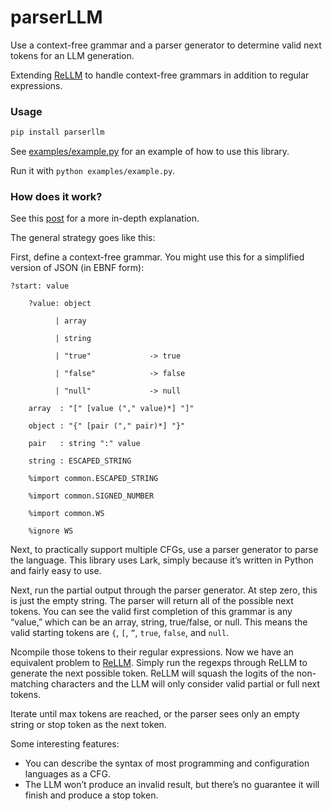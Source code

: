 # parserLLM

Use a context-free grammar and a parser generator to determine valid next tokens for an LLM generation. 

Extending [ReLLM](https://github.com/r2d4/rellm) to handle context-free grammars in addition to regular expressions.

### Usage

```bash
pip install parserllm
```

See [examples/example.py](examples/example.py) for an example of how to use this library. 

Run it with `python examples/example.py`.

### How does it work?

See this [ post](https://matt-rickard.com/context-free-grammar-parsing-with-llms) for a more in-depth explanation.

The general strategy goes like this:

First, define a context-free grammar. You might use this for a simplified version of JSON (in EBNF form):
```ebnf
?start: value

    ?value: object

          | array

          | string

          | "true"             -> true

          | "false"            -> false

          | "null"             -> null

    array  : "[" [value ("," value)*] "]"

    object : "{" [pair ("," pair)*] "}"

    pair   : string ":" value

    string : ESCAPED_STRING

    %import common.ESCAPED_STRING

    %import common.SIGNED_NUMBER

    %import common.WS

    %ignore WS
```
Next, to practically support multiple CFGs, use a parser generator to parse the language. This library uses Lark, simply because it’s written in Python and fairly easy to use.

Next, run the partial output through the parser generator. At step zero, this is just the empty string. The parser will return all of the possible next tokens. You can see the valid first completion of this grammar is any “value,” which can be an array, string, true/false, or null. This means the valid starting tokens are `{`, `[`, `”`, `true`, `false`, and `null`.

Ncompile those tokens to their regular expressions. Now we have an equivalent problem to [ReLLM](https://github.com/r2d4/rellm). Simply run the regexps through ReLLM to generate the next possible token. ReLLM will squash the logits of the non-matching characters and the LLM will only consider valid partial or full next tokens.

Iterate until max tokens are reached, or the parser sees only an empty string or stop token as the next token.

Some interesting features:

- You can describe the syntax of most programming and configuration languages as a CFG.
- The LLM won’t produce an invalid result, but there’s no guarantee it will finish and produce a stop token.